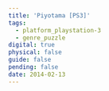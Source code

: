 ```yaml
---
title: 'Piyotama [PS3]'
tags:
  - platform_playstation-3
  - genre_puzzle
digital: true
physical: false
guide: false
pending: false
date: 2014-02-13
---
```

